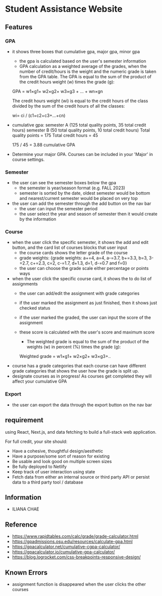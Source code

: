 # Student Assistance Website

## Features

### GPA

* it shows three boxes that cumulative gpa, major gpa, minor gpa
    - the gpa is calculated based on the user's semester information
    - GPA calculation as a weighted average of the grades, when the number of credit/hours is the weight and the numeric grade is taken from the GPA table.
    The GPA is equal to the sum of the product of the credit hours weight (w) times the grade (g):
    
    GPA = w1×g1+ w2×g2+ w3×g3 + ... + wn×gn
    
    The credit hours weight (wi) is equal to the credit hours of the class divided by the sum of the credit hours of all the classes:
    
    wi= ci / (c1+c2+c3+...+cn)

* cumulative gpa:
    semester A (125 total quality points, 35 total credit hours)
    semester B (50 total quality points, 10 total credit hours)
    Total quality points = 175
    Total credit hours = 45

    175 / 45 = 3.88 cumulative GPA
* Determine your major GPA. Courses can be included in your 'Major' in course settings.

### Semester

* the user can see the semester boxes below the gpa
    - the semester is year/season format (e.g. FALL 2023)
    - semester is sorted by the date, oldest semester would be bottom and nearest/current semester would be placed on very top
* the user can add the semester through the add button on the nav bar
    - the user can input the semester period
    - the user select the year and season of semester then it would create by the information

### Course

* when the user click the specific semester, it shows the add and edit button, and the card list of courses blocks that user input
    - the course cards shows the letter grade of the course
    - grade weights: {grade weights: a+=4, a=4, a-=3.7, b+=3.3, b=3, 3-=2.7, c+=2.3, c=2, c-=1.7, d+1.3, d=1, d-=0.7 and f=0}
    - the user can choose the grade scale either percentage or points ways
* when the user click the specific course card, it shows the to do list of assignments
    - the user can add/edit the assignment with grade categories
    - if the user marked the assignment as just finished, then it shows just checked status
    - if the user marked the graded, the user can input the score of the assignment
    - these score is calculated with the user's score and maximum score
        - The weighted grade is equal to the sum of the product of the weights (w) in percent (%) times the grade (g):
        
        Weighted grade = w1×g1+ w2×g2+ w3×g3+..
* course has a grade categories that each course can have different grade categories that shows the user how the grade is split up.
* designate courses as in progress! As courses get completed they will affect your cumulative GPA

### Export

* the user can export the data through the export button on the nav bar

## requirement

using React, Next.js, and data fetching to build a full-stack web application.

For full credit, your site should: 
- Have a cohesive, thoughtful design/aesthetic
- Have a purpose/some sort of reason for existing
- Be usable and look good on multiple screen sizes
- Be fully deployed to Netlify
- Keep track of user interaction using state 
- Fetch data from either an internal source or third party API or persist data to a third party tool / database

## Information

* ILIANA CHAE

## Reference

* https://www.rapidtables.com/calc/grade/grade-calculator.html
* https://gpadmissions.osu.edu/resources/calculate-gpa.html
* https://gpacalculator.net/cumulative-cgpa-calculator/
* https://gpacalculator.io/cumulative-gpa-calculator/
* https://blog.logrocket.com/css-breakpoints-responsive-design/

## Known Errors

* assignment function is disappeared when the user clicks the other courses